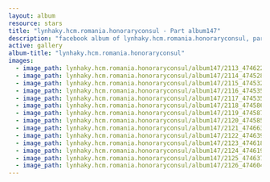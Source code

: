 ```yaml
---
layout: album
resource: stars
title: "lynhaky.hcm.romania.honoraryconsul - Part album147"
description: "facebook album of lynhaky.hcm.romania.honoraryconsul, part album147."
active: gallery
album-title: "lynhaky.hcm.romania.honoraryconsul"
images:
  - image_path: lynhaky.hcm.romania.honoraryconsul/album147/2113_474622731_1151848789632413_5174246745026242865_n.jpg
  - image_path: lynhaky.hcm.romania.honoraryconsul/album147/2114_474528333_1151848779632414_440939992273422053_n.jpg
  - image_path: lynhaky.hcm.romania.honoraryconsul/album147/2115_474532913_1151848786299080_4806901917106596577_n.jpg
  - image_path: lynhaky.hcm.romania.honoraryconsul/album147/2116_474535971_1151848666299092_8911276929234494626_n.jpg
  - image_path: lynhaky.hcm.romania.honoraryconsul/album147/2117_474535429_1151848769632415_7203543261539045569_n.jpg
  - image_path: lynhaky.hcm.romania.honoraryconsul/album147/2118_474586716_1151848646299094_6208408405737228581_n.jpg
  - image_path: lynhaky.hcm.romania.honoraryconsul/album147/2119_474587191_1151848699632422_653982618574997545_n.jpg
  - image_path: lynhaky.hcm.romania.honoraryconsul/album147/2120_474585601_1151848659632426_4490256665291068361_n.jpg
  - image_path: lynhaky.hcm.romania.honoraryconsul/album147/2121_474663454_1151848672965758_932760982057517844_n.jpg
  - image_path: lynhaky.hcm.romania.honoraryconsul/album147/2122_474639010_1151848649632427_3149132517776333246_n.jpg
  - image_path: lynhaky.hcm.romania.honoraryconsul/album147/2123_474618582_1151848679632424_627290985346288556_n.jpg
  - image_path: lynhaky.hcm.romania.honoraryconsul/album147/2124_474619879_1151848689632423_4481530503086105468_n.jpg
  - image_path: lynhaky.hcm.romania.honoraryconsul/album147/2125_474637295_1151848656299093_700110619594301187_n.jpg
  - image_path: lynhaky.hcm.romania.honoraryconsul/album147/2126_474604426_1151847402965885_7630872037156787009_n.jpg
---
```

